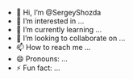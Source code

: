 - 👋 Hi, I’m @SergeyShozda
- 👀 I’m interested in ...
- 🌱 I’m currently learning ...
- 💞️ I’m looking to collaborate on ...
- 📫 How to reach me ...
- 😄 Pronouns: ...
- ⚡ Fun fact: ...

<!---
SergeyShozda/SergeyShozda is a ✨ special ✨ repository because its `README.md` (this file) appears on your GitHub profile.
You can click the Preview link to take a look at your changes.
--->
